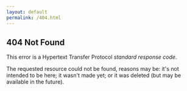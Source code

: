 ```yaml
---
layout: default
permalink: /404.html
---
```

## 404 Not Found

This error is a Hypertext Transfer Protocol *standard response code*.

The requested resource could not be found, reasons may be: it's not intended to be here; it wasn't made yet; or it was deleted (but may be available in the future).